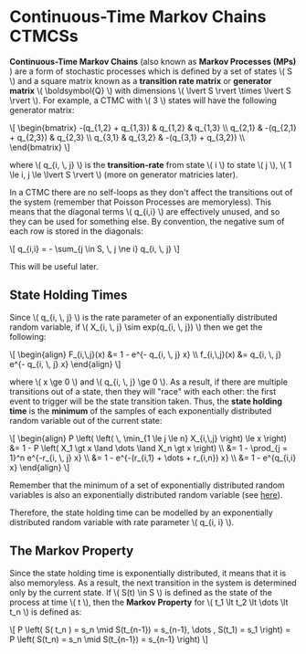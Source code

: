 # Continuous-Time Markov Chains CTMCSs

**Continuous-Time Markov Chains** (also known as **Markov Processes (MPs)** ) are a form of stochastic processes which is defined by a set of states \\( S \\) and a square matrix known as a **transition rate matrix** or **generator matrix** \\( \\boldsymbol{Q} \\) with dimensions \\( \\lvert S \\rvert \\times \\lvert S \\rvert \\). For example, a CTMC with \\( 3 \\) states will have the following generator matrix:

\\[
\\begin{bmatrix}
  -(q_{1,2} + q_{1,3}) & q_{1,2} & q_{1,3} \\\\
  q_{2,1} & -(q_{2,1} + q_{2,3}) & q_{2,3} \\\\
  q_{3,1} & q_{3,2} & -(q_{3,1} + q_{3,2}) \\\\
\\end{bmatrix}
\\]

where \\( q_{i, \\, j} \\) is the **transition-rate** from state \\( i \\) to state \\( j \\), \\( 1 \\le i, j \\le \\lvert S \\rvert \\) (more on generator matricies later).

In a CTMC there are no self-loops as they don't affect the transitions out of the system (remember that Poisson Processes are memoryless). This means that the diagonal terms \\( q_{i,i} \\) are effectively unused, and so they can be used for something else. By convention, the negative sum of each row is stored in the diagonals:

\\[
q_{i,i} = - \\sum_{j \\in S, \\, j \\ne i} q_{i, \\, j}
\\]

This will be useful later.

## State Holding Times

Since \\( q_{i, \\, j} \\) is the rate parameter of an exponentially distributed random variable, if \\( X_{i, \\, j} \\sim exp(q_{i, \\, j}) \\) then we get the following:

\\[
\\begin{align}
F_{i,\\,j}(x) &= 1 - e^{- q_{i, \\, j} x} \\\\
f_{i,\\,j}(x) &= q_{i, \\, j} e^{- q_{i, \\, j} x}
\\end{align}
\\]

where \\( x \\ge 0 \\) and \\( q_{i, \\, j} \\ge 0 \\). As a result, if there are multiple transitions out of a state, then they will "race" with each other: the first event to trigger will be the state transition taken. Thus, the **state holding time** is the **minimum** of the samples of each exponentially distributed random variable out of the current state:

\\[
\\begin{align}
P \\left( \\left( \\, \\min_{1 \\le j \\le n} X_{i,\\,j} \\right) \\le x \\right) &= 1 - P \\left( X_1 \\gt x \\land \\dots \\land X_n \\gt x \\right) \\\\
&= 1 - \\prod_{j = 1}^n e^{-r_{i, \\, j} x} \\\\
&= 1 - e^{-(r_{i,1} + \\dots + r_{i,n}) x} \\\\
&= 1 - e^{q_{i,i} x}
\\end{align}
\\]

Remember that the minimum of a set of exponentially distributed random variables is also an exponentially distributed random variable (see [here](poisson-processes/properties-of-the-exponential-distribution.html)).

Therefore, the state holding time can be modelled by an exponentially distributed random variable with rate parameter \\( q_{i, i} \\).

## The Markov Property

Since the state holding time is exponentially distributed, it means that it is also memoryless. As a result, the next transition in the system is determined only by the current state. If \\( S(t) \\in S \\) is defined as the state of the process at time \\( t \\), then the **Markov Property** for \\( t_1 \\lt t_2 \\lt \\dots \\lt t_n \\) is defined as:

\\[
P \\left( S( t_n ) = s_n \\mid S(t_{n-1}) = s_{n-1}, \\dots , S(t_1) = s_1 \\right) = P \\left( S(t_n) = s_n \\mid S(t_{n-1}) = s_{n-1} \\right)
\\]


